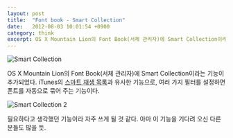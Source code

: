 ```yaml
---
layout: post
title:  "Font book - Smart Collection"
date:   2012-08-03 10:01:54 +0900
category: think
excerpt: OS X Mountain Lion의 Font Book(서체 관리자)에 Smart Collection이라는 기능이 추가되었다.
---
```


![Smart Collection](https://simplist.cdn.sapbox.me/2012-08-13-font-book-1.png)

OS X Mountain Lion의 Font Book(서체 관리자)에 Smart Collection이라는 기능이 추가되었다.  iTunes의 [스마트 재생 목록](http://support.apple.com/kb/HT1801?viewlocale=ko_KR)과 유사한 기능으로, 여러 가지 필터를 설정하면 폰트를 자동으로 묶어 주는 기능이다.

![Smart Collection 2](https://simplist.cdn.sapbox.me/2012-08-13-font-book-2.png)

필요하다고 생각했던 기능이라 자주 쓰게 될 것 같다. 아마 이 기능을 기다려 오신 다른 분들도 많을 듯.

